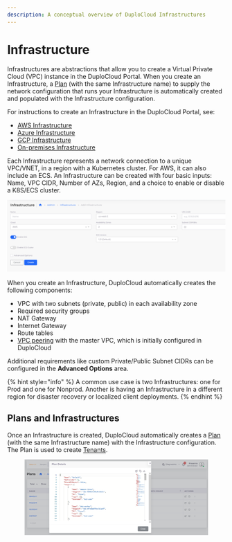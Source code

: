 ```yaml
---
description: A conceptual overview of DuploCloud Infrastructures
---
```


# Infrastructure

Infrastructures are abstractions that allow you to create a Virtual Private Cloud (VPC) instance in the DuploCloud Portal. When you create an Infrastructure, a [Plan](plan.md) (with the same Infrastructure name) to supply the network configuration that runs your Infrastructure is automatically created and populated with the Infrastructure configuration.&#x20;

For instructions to create an Infrastructure in the DuploCloud Portal, see:

* [AWS Infrastructure](../../../overview/use-cases/creating-an-infrastructure-and-plan-for-aws/)
* [Azure Infrastructure](../../../overview-2/use-cases/infrastructure-and-plan/)
* [GCP Infrastructure](../../../overview-1/use-cases/creating-an-infrastructure-and-plan-for-gcp/)
* [On-premises Infrastructure](../../../extras-overview/import-an-external-kubernetes-cluster.md#importing-your-kubernetes-cluster-to-duplocloud)

Each Infrastructure represents a network connection to a unique VPC/VNET, in a region with a Kubernetes cluster. For AWS, it can also include an ECS. An Infrastructure can be created with four basic inputs: Name, VPC CIDR, Number of AZs, Region, and a choice to enable or disable a K8S/ECS cluster. &#x20;

![The Add Infrastructure page in the DuploCloud Portal](<../../../.gitbook/assets/image (69).png>)

When you create an Infrastructure, DuploCloud automatically creates the following components:

* VPC with two subnets (private, public) in each availability zone
* Required security groups
* NAT Gateway
* Internet Gateway
* Route tables
* [VPC peering](../../../overview/aws-services/virtual-private-cloud-vpc-peering.md) with the master VPC, which is initially configured in DuploCloud

Additional requirements like custom Private/Public Subnet CIDRs can be configured in the **Advanced Options** area.&#x20;

{% hint style="info" %}
A common use case is two Infrastructures: one for Prod and one for Nonprod. Another is having an Infrastructure in a different region for disaster recovery or localized client deployments.
{% endhint %}

## Plans and Infrastructures

Once an Infrastructure is created, DuploCloud automatically creates a [Plan ](plan.md)(with the same Infrastructure name) with the Infrastructure configuration. The Plan is used to create [Tenants](../../../overview/use-cases/tenant-environment/).

<figure><img src="../../../.gitbook/assets/image (2) (1) (1) (1) (1).png" alt=""><figcaption></figcaption></figure>
